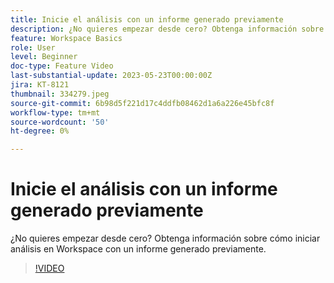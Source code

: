 ```yaml
---
title: Inicie el análisis con un informe generado previamente
description: ¿No quieres empezar desde cero? Obtenga información sobre cómo iniciar análisis en Workspace con un informe generado previamente.
feature: Workspace Basics
role: User
level: Beginner
doc-type: Feature Video
last-substantial-update: 2023-05-23T00:00:00Z
jira: KT-8121
thumbnail: 334279.jpeg
source-git-commit: 6b98d5f221d17c4ddfb08462d1a6a226e45bfc8f
workflow-type: tm+mt
source-wordcount: '50'
ht-degree: 0%

---
```



# Inicie el análisis con un informe generado previamente

¿No quieres empezar desde cero? Obtenga información sobre cómo iniciar análisis en Workspace con un informe generado previamente.

>[!VIDEO](https://video.tv.adobe.com/v/334279/?learn=on)

